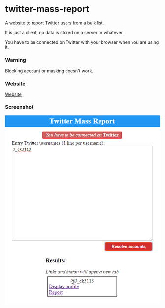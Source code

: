 # twitter-mass-report
A website to report Twitter users from a bulk list.

It is just a client, no data is stored on a server or whatever.

You have to be connected on Twitter with your browser when you are using it.

### Warning

Blocking account or masking doesn't work.


### Website
[Website](https://jack3113.github.io/twitter-mass-report/)

### Screenshot
![Screenshot](/assets/screenshot.png)